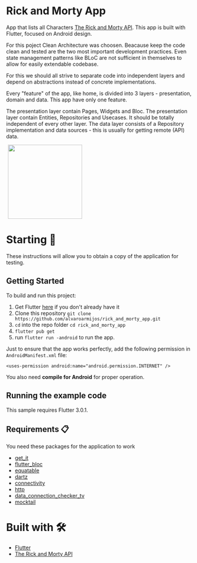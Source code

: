 # Rick and Morty App

App that lists all Characters [The Rick and Morty API](https://rickandmortyapi.com/ "The Rick and Morty API"). This app is built with Flutter, focused on Android design.

For this poject Clean Architecture was choosen.  Beacause keep the code clean and tested are the two most important development practices. Even state management patterns like BLoC are not sufficient in themselves to allow for easily extendable codebase.

For this we should all strive to separate code into independent layers and depend on abstractions instead of concrete implementations.

Every "feature" of the app, like home, is divided into 3 layers - presentation, domain and data. This app  have only one feature.

The presentation layer contain Pages, Widgets and Bloc. The presentation layer contain Entities, Repositories and Usecases. It should be totally independent of every other layer. The data layer consists of a Repository implementation and data sources - this is usually for getting remote (API) data.

<p>
    <img src="https://res.cloudinary.com/dzgd10ssq/image/upload/v1661148358/nfyprbhop0zmsofls90n.png" width="200"/ hspace="5"> 
</p>

# Starting 🚀

These instructions will allow you to obtain a copy of the application for testing.

## Getting Started
To build and run this project:

1. Get Flutter [here](https://flutter.dev) if you don't already have it
2. Clone this repository `git clone https://github.com/alvaroarmijos/rick_and_morty_app.git`
3. `cd` into the repo folder `cd rick_and_morty_app`
4. `flutter pub get`
5. run `flutter run -android` to run the app.

Just to ensure that the app works perfectly, add the following permission in ```AndroidManifest.xml``` file:

```
<uses-permission android:name="android.permission.INTERNET" />
```

You also need **compile for Android** for proper operation.

## Running the example code

This sample requires Flutter 3.0.1.

## Requirements 📋
You need these packages for the application to work
- [get_it](https://pub.dev/packages/get_it "get_it")
- [flutter_bloc ](https://pub.dev/packages/flutter_bloc "flutter_bloc ")
- [equatable](https://pub.dev/packages/equatable "equatable")
- [dartz](https://pub.dev/packages/dartz "dartz")
- [connectivity](https://pub.dev/packages/connectivity "connectivity")
- [http](https://pub.dev/packages/http#-installing-tab- "http")
- [data_connection_checker_tv](https://pub.dev/packages/data_connection_checker_tv "data_connection_checker_tv")
- [mocktail ](https://pub.dev/packages/mocktail "mocktail ")


# Built with 🛠️
  - [Flutter](https://flutter.dev/ "flutter")
  - [The Rick and Morty API]([https://pokeapi.co/](https://rickandmortyapi.com/) "The Rick and Morty API")
